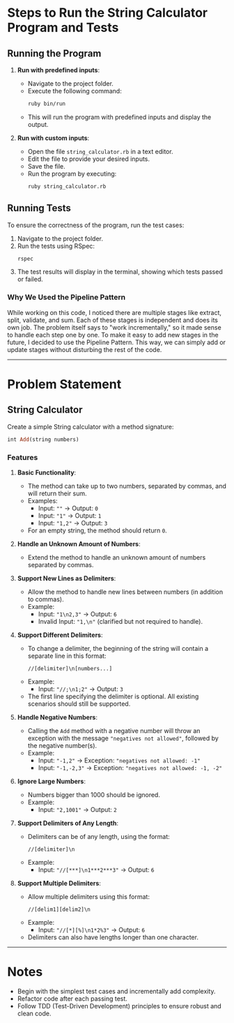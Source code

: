 # Steps to Run the String Calculator Program and Tests

## Running the Program
1. **Run with predefined inputs**:
   - Navigate to the project folder.
   - Execute the following command:
     ```bash
     ruby bin/run
     ```
   - This will run the program with predefined inputs and display the output.

2. **Run with custom inputs**:
   - Open the file `string_calculator.rb` in a text editor.
   - Edit the file to provide your desired inputs.
   - Save the file.
   - Run the program by executing:
     ```bash
     ruby string_calculator.rb
     ```

## Running Tests
To ensure the correctness of the program, run the test cases:

1. Navigate to the project folder.
2. Run the tests using RSpec:
   ```bash
   rspec
   ```
3. The test results will display in the terminal, showing which tests passed or failed.

### Why We Used the Pipeline Pattern

While working on this code, I noticed there are multiple stages like extract, split, validate, and sum. Each of these stages is independent and does its own job. The problem itself says to "work incrementally," so it made sense to handle each step one by one. To make it easy to add new stages in the future, I decided to use the Pipeline Pattern. This way, we can simply add or update stages without disturbing the rest of the code.

---

# Problem Statement

## String Calculator

Create a simple String calculator with a method signature:
```ruby
int Add(string numbers)
```

### Features
1. **Basic Functionality**:
   - The method can take up to two numbers, separated by commas, and will return their sum.
   - Examples:
     - Input: `""` → Output: `0`
     - Input: `"1"` → Output: `1`
     - Input: `"1,2"` → Output: `3`
   - For an empty string, the method should return `0`.

2. **Handle an Unknown Amount of Numbers**:
   - Extend the method to handle an unknown amount of numbers separated by commas.

3. **Support New Lines as Delimiters**:
   - Allow the method to handle new lines between numbers (in addition to commas).
   - Example:
     - Input: `"1\n2,3"` → Output: `6`
     - Invalid Input: `"1,\n"` (clarified but not required to handle).

4. **Support Different Delimiters**:
   - To change a delimiter, the beginning of the string will contain a separate line in this format:
     ```
     //[delimiter]\n[numbers...]
     ```
   - Example:
     - Input: `"//;\n1;2"` → Output: `3`
   - The first line specifying the delimiter is optional. All existing scenarios should still be supported.

5. **Handle Negative Numbers**:
   - Calling the `Add` method with a negative number will throw an exception with the message `"negatives not allowed"`, followed by the negative number(s).
   - Example:
     - Input: `"-1,2"` → Exception: `"negatives not allowed: -1"`
     - Input: `"-1,-2,3"` → Exception: `"negatives not allowed: -1, -2"`

6. **Ignore Large Numbers**:
   - Numbers bigger than 1000 should be ignored.
   - Example:
     - Input: `"2,1001"` → Output: `2`

7. **Support Delimiters of Any Length**:
   - Delimiters can be of any length, using the format:
     ```
     //[delimiter]\n
     ```
   - Example:
     - Input: `"//[***]\n1***2***3"` → Output: `6`

8. **Support Multiple Delimiters**:
   - Allow multiple delimiters using this format:
     ```
     //[delim1][delim2]\n
     ```
   - Example:
     - Input: `"//[*][%]\n1*2%3"` → Output: `6`
   - Delimiters can also have lengths longer than one character.

---

# Notes
- Begin with the simplest test cases and incrementally add complexity.
- Refactor code after each passing test.
- Follow TDD (Test-Driven Development) principles to ensure robust and clean code.

